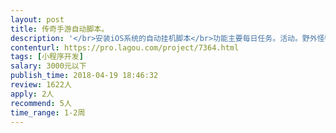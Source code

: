 ```yaml
---                
layout: post       
title: 传奇手游自动脚本。           
description: '</br>安装iOS系统的自动挂机脚本</br>功能主要每日任务。活动。野外怪物精英自动。自动复活自动拾取自动回程。包裹里要的东西留着。其他可以自动丢弃</br>'     
contenturl: https://pro.lagou.com/project/7364.html      
tags: [小程序开发]            
salary: 3000元以下          
publish_time: 2018-04-19 18:46:32         
review: 1622人                   
apply: 2人                   
recommend: 5人                   
time_range: 1-2周              
---                 
```

